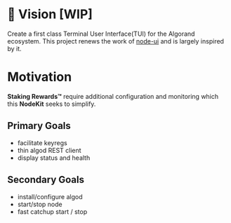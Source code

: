 # 🔭 Vision [WIP]

Create a first class Terminal User Interface(TUI) for the Algorand ecosystem.
This project renews the work of [node-ui](https://github.com/algorand/node-ui) and
is largely inspired by it.

# Motivation

**Staking Rewards™️** require additional configuration and monitoring which this **NodeKit** seeks to simplify. 

## Primary Goals

- facilitate keyregs
- thin algod REST client
- display status and health

## Secondary Goals

- install/configure algod
- start/stop node
- fast catchup start / stop